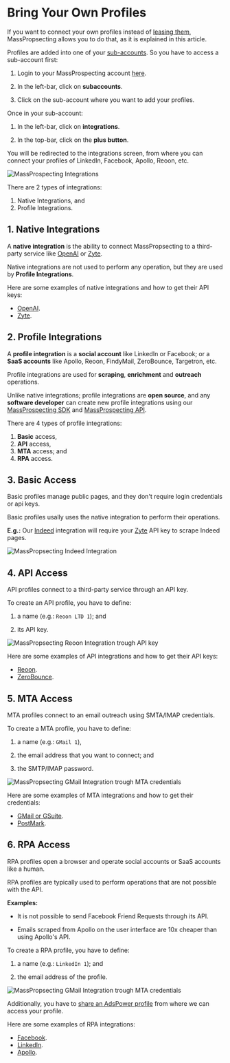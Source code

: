 # Bring Your Own Profiles

If you want to connect your own profiles instead of [leasing them](/user/2-leasing-profiles.md), MassPropsecting allows you to do that, as it is explained in this article.

Profiles are added into one of your  [sub-accounts](/user/1-getting-started.md#2-setup-your-sub-account). So you have to access a sub-account first:

1. Login to your MassProspecting account [here](https://massprospecting.com/login).

2. In the left-bar, click on **subaccounts**.

3. Click on the sub-account where you want to add your profiles.

Once in your sub-account:

1. In the left-bar, click on **integrations**.

2. In the top-bar, click on the **plus button**.

You will be redirected to the integrations screen, from where you can connect your profiles of LinkedIn, Facebook, Apollo, Reoon, etc.

![MassProspecting Integrations](/assets/user/3-1.png)

There are 2 types of integrations:

1. Native Integrations, and
2. Profile Integrations.

## 1. Native Integrations

A **native integration** is the ability to connect MassPropsecting to a third-party service like [OpenAI](https://openai.com) or [Zyte](https://zyte.com).

Native integrations are not used to perform any operation, but they are used by **Profile Integrations**.

Here are some examples of native integrations and how to get their API keys:

- [OpenAI](/integrations/10-openai.md).
- [Zyte](/integrations/9-zyte.md).

## 2. Profile Integrations 

A **profile integration** is a **social account** like LinkedIn or Facebook; or a **SaaS accounts** like Apollo, Reoon, FindyMail, ZeroBounce, Targetron, etc.

Profile integrations are used for **scraping**, **enrichment** and **outreach** operations. 

Unlike native integrations; profile integrations are **open source**, and any **software developer** can create new profile integrations using our [MassProspecting SDK](https://github.com/massprospecting/mass-sdk) and [MassProspecting API](https://github.com/massprospecting/mass-client).

There are 4 types of profile integrations:

1. **Basic** access,
2. **API** access,
3. **MTA** access; and
4. **RPA** access.

## 3. Basic Access

Basic profiles manage public pages, and they don't require login credentials or api keys.

Basic profiles usally uses the native integration to perform their operations.

**E.g.:** Our [Indeed](https://indeed.com) integration will require your [Zyte](https://zyte.com) API key to scrape Indeed pages.

![MassPropsecting Indeed Integration](/assets/user/3-2.png)

## 4. API Access

API profiles connect to a third-party service through an API key.

To create an API profile, you have to define:

1. a name (e.g.: `Reoon LTD 1`); and

2. its API key.

![MassPropsecting Reoon Integration trough API key](/assets/user/3-3.png)

Here are some examples of API integrations and how to get their API keys:

- [Reoon](/integrations/7-reoon.md).
- [ZeroBounce](/integrations/8-zerobounce.md).

## 5. MTA Access

MTA profiles connect to an email outreach using SMTA/IMAP credentials.

To create a MTA profile, you have to define:

1. a name (e.g.: `GMail 1`),

2. the email address that you want to connect; and

3. the SMTP/IMAP password.

![MassPropsecting GMail Integration trough MTA credentials](/assets/user/3-4.png)

Here are some examples of MTA integrations and how to get their credentials:

- [GMail or GSuite](/integrations/1-gmail-or-gsuite.md).
- [PostMark](/integrations/2-postmark.md).

## 6. RPA Access

RPA profiles open a browser and operate social accounts or SaaS accounts like a human.

RPA profiles are typically used to perform operations that are not possible with the API.

**Examples:**

- It is not possible to send Facebook Friend Requests through its API.

- Emails scraped from Apollo on the user interface are 10x cheaper than using Apollo's API.

To create a RPA profile, you have to define:

1. a name (e.g.: `LinkedIn 1`); and

2. the email address of the profile.

![MassPropsecting GMail Integration trough MTA credentials](/assets/user/3-5.png)

Additionally, you have to [share an AdsPower profile](/integrations/11-adspower.md) from where we can access your profile.

Here are some examples of RPA integrations:

- [Facebook](/integrations/5-facebook.md).
- [LinkedIn](/integrations/4-linkedin.md).
- [Apollo](/integrations/6-apollo.md).


